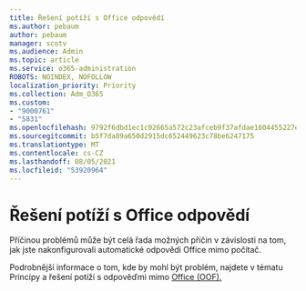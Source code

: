 ```yaml
---
title: Řešení potíží s Office odpovědí
ms.author: pebaum
author: pebaum
manager: scotv
ms.audience: Admin
ms.topic: article
ms.service: o365-administration
ROBOTS: NOINDEX, NOFOLLOW
localization_priority: Priority
ms.collection: Adm_O365
ms.custom:
- "9000761"
- "5831"
ms.openlocfilehash: 9792f6dbd1ec1c02665a572c23afceb9f37afdae1604455227ebddb1fb8c51a8
ms.sourcegitcommit: b5f7da89a650d2915dc652449623c78be6247175
ms.translationtype: MT
ms.contentlocale: cs-CZ
ms.lasthandoff: 08/05/2021
ms.locfileid: "53920964"
---
```

# <a name="troubleshooting-out-of-office-automatic-replies"></a>Řešení potíží s Office odpovědí

Příčinou problémů může být celá řada možných příčin v závislosti na tom, jak jste nakonfigurovali automatické odpovědi Office mimo počítač.

Podrobnější informace o tom, kde by mohl být problém, najdete v tématu Principy a řešení potíží s odpověďmi mimo [Office (OOF).](/exchange/troubleshoot/email-delivery/understand-troubleshoot-oof-replies)